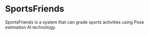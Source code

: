 # SportsFriends
SportsFriends is a system that can grade sports activities using Pose estimation AI technology.
